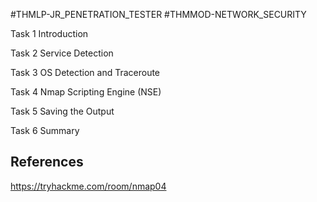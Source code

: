 #THMLP-JR_PENETRATION_TESTER #THMMOD-NETWORK_SECURITY

Task 1
Introduction





Task 2
Service Detection








Task 3
OS Detection and Traceroute







Task 4
Nmap Scripting Engine (NSE)














Task 5
Saving the Output
















Task 6
Summary
## References

https://tryhackme.com/room/nmap04